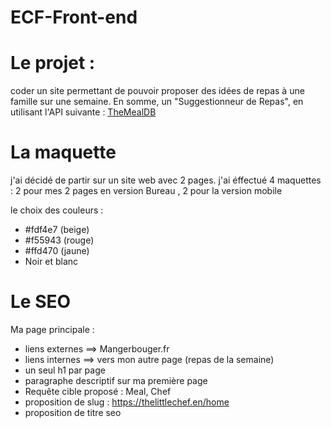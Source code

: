 # ECF-Front-end

# Le projet : 
coder un site permettant de pouvoir proposer des idées de repas à une famille sur une semaine. En somme, un "Suggestionneur de Repas", en utilisant l'API suivante : [TheMealDB](https://www.themealdb.com/)


# La maquette
j'ai décidé de partir sur un site web avec 2 pages. 
j'ai éffectué 4 maquettes : 2 pour mes 2 pages en version Bureau , 2 pour la version mobile 

le choix des couleurs :
- #fdf4e7 (beige)
- #f55943 (rouge)
- #ffd470 (jaune)
- Noir et blanc 


#  Le SEO

Ma page principale :
- liens externes ==> Mangerbouger.fr
- liens internes ==> vers mon autre page (repas de la semaine)
- un seul h1 par page 
- paragraphe descriptif sur ma première page
- Requête cible proposé : Meal, Chef 
- proposition de slug : https://thelittlechef.en/home
- proposition de titre seo 
 